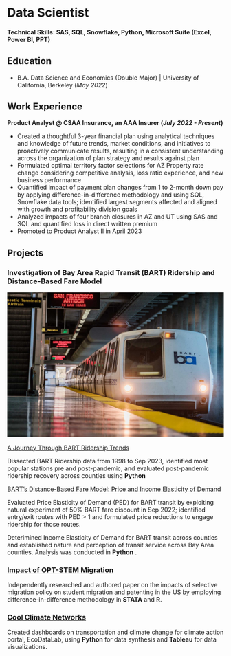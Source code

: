 # Data Scientist

#### Technical Skills: SAS, SQL, Snowflake, Python, Microsoft Suite (Excel, Power BI, PPT)


## Education
- B.A. Data Science and Economics (Double Major) | University of California, Berkeley (_May 2022_)

## Work Experience

**Product Analyst @ CSAA Insurance, an AAA Insurer (_July 2022 - Present_)**
- Created a thoughtful 3-year financial plan using analytical techniques and knowledge of future trends, market conditions, and initiatives to proactively communicate results, resulting in a consistent understanding across the organization of plan strategy and results against plan
- Formulated optimal territory factor selections for AZ Property rate change considering competitive analysis, loss ratio experience, and new business performance
- Quantified impact of payment plan changes from 1 to 2-month down pay by applying difference-in-difference methodology and using SQL, Snowflake data tools; identified largest segments affected and aligned with growth and profitability division goals
- Analyzed impacts of four branch closures in AZ and UT using SAS and SQL and quantified loss in direct written premium
- Promoted to Product Analyst II in April 2023

## Projects

### Investigation of Bay Area Rapid Transit (BART) Ridership and Distance-Based Fare Model

![I](/assets/bart_image.jpeg)

[A Journey Through BART Ridership Trends](https://medium.com/@atmikapai/a-journey-through-bart-ridership-trends-5cfdd0819c0c)

Dissected BART Ridership data from 1998 to Sep 2023, identified most popular stations pre and post-pandemic, and evaluated post-pandemic ridership recovery across counties using **Python**

[BART’s Distance-Based Fare Model: Price and Income Elasticity of Demand](https://medium.com/@atmikapai/understanding-barts-distance-based-fare-model-d78751ca8454)

Evaluated Price Elasticity of Demand (PED) for BART transit by exploiting natural experiment of 50% BART fare discount in Sep 2022; identified entry/exit routes with PED > 1 and formulated price reductions to engage ridership for those routes.

Deterimined Income Elasticity of Demand for BART transit across counties and established nature and perception of transit service across Bay Area counties. Analysis was conducted in **Python** .

### [Impact of OPT-STEM Migration](https://drive.google.com/file/d/118bfGKnELZRF4oGHpZtPU3rMLqZk8e_d/view)

Independently researched and authored paper on the impacts of selective migration policy on student migration and patenting in the US by employing difference-in-difference methodology in **STATA** and **R**.

### [Cool Climate Networks](https://coolclimate.berkeley.edu/)

Created dashboards on transportation and climate change for climate action portal, EcoDataLab, using **Python** for data synthesis and **Tableau** for data visualizations.





